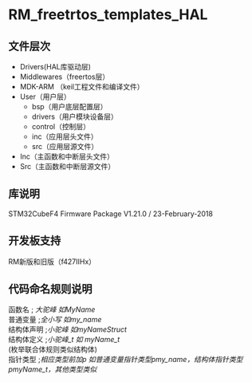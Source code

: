 # RM_freetrtos_templates_HAL
## 文件层次
- Drivers(HAL库驱动层)
- Middlewares（freertos层）
- MDK-ARM （keil工程文件和编译文件）
- User（用户层）
  * bsp（用户底层配置层）
  * drivers（用户模块设备层）
  * control（控制层）
  * inc（应用层头文件）
  * src（应用层源文件）
- Inc（主函数和中断层头文件）
- Src（主函数和中断层源文件）
## 库说明
STM32CubeF4 Firmware Package V1.21.0 / 23-February-2018
## 开发板支持
RM新版和旧版（f427IIHx）
## 代码命名规则说明
 函数名           ;   *大驼峰 如MyName*<br>
 普通变量          ;*全小写 如my_name*<br>
 结构体声明        ;*小驼峰 如myNameStruct*<br>
 结构体定义        ;*小驼峰_t 如 myName_t*<br>
 (枚举联合体规则类似结构体)<br>
 指针类型          ;*相应类型前加p 如普通变量指针类型pmy_name，结构体指针类型pmyName_t，其他类型类似*<br>

